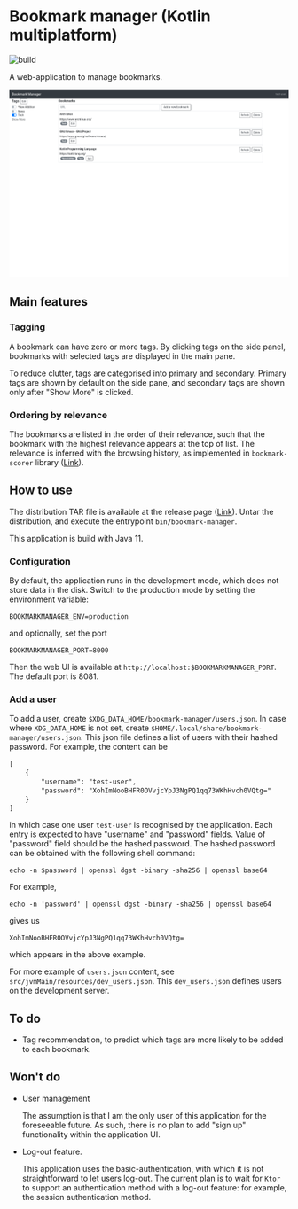 # Bookmark manager (Kotlin multiplatform)

![build](https://github.com/tkngch/bookmark-manager/workflows/build/badge.svg)

A web-application to manage bookmarks.

![screenshot](./screenshot.png)

## Main features

### Tagging

A bookmark can have zero or more tags. By clicking tags on the side panel,
bookmarks with selected tags are displayed in the main pane.

To reduce clutter, tags are categorised into primary and secondary. Primary tags
are shown by default on the side pane, and secondary tags are shown only after
"Show More" is clicked.

### Ordering by relevance

The bookmarks are listed in the order of their relevance, such that the bookmark
with the highest relevance appears at the top of list. The relevance is inferred
with the browsing history, as implemented in `bookmark-scorer` library
([Link](https://github.com/tkngch/bookmark-scorer)).

## How to use

The distribution TAR file is available at the release page
([Link](https://github.com/tkngch/bookmark-manager/releases)). Untar the
distribution, and execute the entrypoint `bin/bookmark-manager`.

This application is build with Java 11.

### Configuration

By default, the application runs in the development mode, which does not store
data in the disk. Switch to the production mode by setting the environment variable:

```
BOOKMARKMANAGER_ENV=production
```

and optionally, set the port

```
BOOKMARKMANAGER_PORT=8000
```

Then the web UI is available at `http://localhost:$BOOKMARKMANAGER_PORT`. The
default port is 8081.

### Add a user

To add a user, create `$XDG_DATA_HOME/bookmark-manager/users.json`. In case where
`XDG_DATA_HOME` is not set, create
`$HOME/.local/share/bookmark-manager/users.json`. This json file defines a list
of users with their hashed password. For example, the content can be

```
[
    {
        "username": "test-user",
        "password": "XohImNooBHFR0OVvjcYpJ3NgPQ1qq73WKhHvch0VQtg="
    }
]
```

in which case one user `test-user` is recognised by the application. Each entry
is expected to have "username" and "password" fields. Value of "password" field
should be the hashed password. The hashed password can be obtained with the
following shell command:

```
echo -n $password | openssl dgst -binary -sha256 | openssl base64
```

For example,

```
echo -n 'password' | openssl dgst -binary -sha256 | openssl base64
```

gives us

```
XohImNooBHFR0OVvjcYpJ3NgPQ1qq73WKhHvch0VQtg=
```

which appears in the above example.

For more example of `users.json` content, see
`src/jvmMain/resources/dev_users.json`. This `dev_users.json` defines users on
the development server.

## To do

- Tag recommendation, to predict which tags are more likely to be added to each bookmark.

## Won't do

- User management

  The assumption is that I am the only user of this application for the
  foreseeable future. As such, there is no plan to add "sign up" functionality
  within the application UI.

- Log-out feature.

  This application uses the basic-authentication, with which it is not
  straightforward to let users log-out. The current plan is to wait for `Ktor`
  to support an authentication method with a log-out feature: for example, the
  session authentication method.
